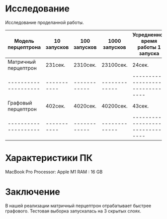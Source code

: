 # Исследование

Исследование проделанной работы.

| Модель перцептрона   | 10 запусков | 100 запусков | 1000 запусков | Усредненное время работы 1 запуска |
| -------------------- | ----------- | ------------ | ------------- | ---------------------------------- |
| Матричный перцептрон | 231сек.     | 2310сек.     | 23100сек.     | 24сек.                             |
| -------------------- | ----------- | ------------ | ------------- | ---------------------------------- |
| Графовый перцептрон  | 402сек.     | 4020сек.     | 40200сек.     | 43сек.                             |
| -------------------- | ----------- | ------------ | ------------- | ---------------------------------- |


# Характеристики ПК

MacBook Pro
Processor: Apple M1
RAM      : 16 GB

# Заключение

В нашей реализации матричный перцептрон отрабатывает быстрее графового. Тестовая выборка запускалась на 3 скрытых слоях.
